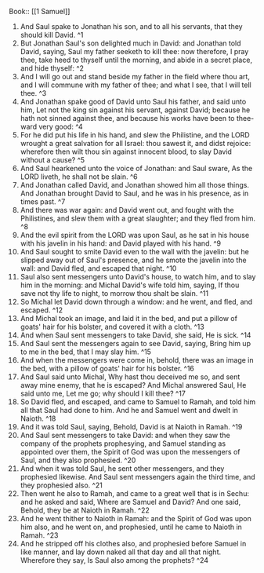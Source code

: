  Book:: [[1 Samuel]]
 1. And Saul spake to Jonathan his son, and to all his servants, that they should kill David. ^1
 2. But Jonathan Saul's son delighted much in David: and Jonathan told David, saying, Saul my father seeketh to kill thee: now therefore, I pray thee, take heed to thyself until the morning, and abide in a secret place, and hide thyself: ^2
 3. And I will go out and stand beside my father in the field where thou art, and I will commune with my father of thee; and what I see, that I will tell thee. ^3
 4. And Jonathan spake good of David unto Saul his father, and said unto him, Let not the king sin against his servant, against David; because he hath not sinned against thee, and because his works have been to thee-ward very good: ^4
 5. For he did put his life in his hand, and slew the Philistine, and the LORD wrought a great salvation for all Israel: thou sawest it, and didst rejoice: wherefore then wilt thou sin against innocent blood, to slay David without a cause? ^5
 6. And Saul hearkened unto the voice of Jonathan: and Saul sware, As the LORD liveth, he shall not be slain. ^6
 7. And Jonathan called David, and Jonathan showed him all those things. And Jonathan brought David to Saul, and he was in his presence, as in times past. ^7
 8. And there was war again: and David went out, and fought with the Philistines, and slew them with a great slaughter; and they fled from him. ^8
 9. And the evil spirit from the LORD was upon Saul, as he sat in his house with his javelin in his hand: and David played with his hand. ^9
 10. And Saul sought to smite David even to the wall with the javelin: but he slipped away out of Saul's presence, and he smote the javelin into the wall: and David fled, and escaped that night. ^10
 11. Saul also sent messengers unto David's house, to watch him, and to slay him in the morning: and Michal David's wife told him, saying, If thou save not thy life to night, to morrow thou shalt be slain. ^11
 12. So Michal let David down through a window: and he went, and fled, and escaped. ^12
 13. And Michal took an image, and laid it in the bed, and put a pillow of goats' hair for his bolster, and covered it with a cloth. ^13
 14. And when Saul sent messengers to take David, she said, He is sick. ^14
 15. And Saul sent the messengers again to see David, saying, Bring him up to me in the bed, that I may slay him. ^15
 16. And when the messengers were come in, behold, there was an image in the bed, with a pillow of goats' hair for his bolster. ^16
 17. And Saul said unto Michal, Why hast thou deceived me so, and sent away mine enemy, that he is escaped? And Michal answered Saul, He said unto me, Let me go; why should I kill thee? ^17
 18. So David fled, and escaped, and came to Samuel to Ramah, and told him all that Saul had done to him. And he and Samuel went and dwelt in Naioth. ^18
 19. And it was told Saul, saying, Behold, David is at Naioth in Ramah. ^19
 20. And Saul sent messengers to take David: and when they saw the company of the prophets prophesying, and Samuel standing as appointed over them, the Spirit of God was upon the messengers of Saul, and they also prophesied. ^20
 21. And when it was told Saul, he sent other messengers, and they prophesied likewise. And Saul sent messengers again the third time, and they prophesied also. ^21
 22. Then went he also to Ramah, and came to a great well that is in Sechu: and he asked and said, Where are Samuel and David? And one said, Behold, they be at Naioth in Ramah. ^22
 23. And he went thither to Naioth in Ramah: and the Spirit of God was upon him also, and he went on, and prophesied, until he came to Naioth in Ramah. ^23
 24. And he stripped off his clothes also, and prophesied before Samuel in like manner, and lay down naked all that day and all that night. Wherefore they say, Is Saul also among the prophets? ^24
